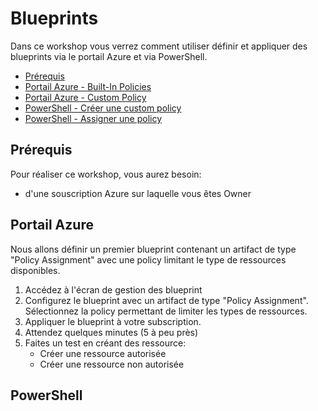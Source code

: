 # Blueprints

Dans ce workshop vous verrez comment utiliser définir et appliquer des blueprints via le portail Azure et via PowerShell. 

- [Prérequis](#prérequis)
- [Portail Azure - Built-In Policies](#built-in-policies)
- [Portail Azure - Custom Policy](#custom-policy)
- [PowerShell - Créer une custom policy](#créer-une-custom-policy)
- [PowerShell - Assigner une policy](#assigner-une-policy)

## Prérequis

Pour réaliser ce workshop, vous aurez besoin:
- d'une souscription Azure sur laquelle vous êtes Owner

## Portail Azure

Nous allons définir un premier blueprint contenant un artifact de type "Policy Assignment" avec une policy limitant le type de ressources disponibles.

1. Accédez à l'écran de gestion des blueprint
2. Configurez le blueprint avec un artifact de type "Policy Assignment". Sélectionnez la policy permettant de limiter les types de ressources.
3. Appliquer le blueprint à votre subscription.
4. Attendez quelques minutes (5 à peu près)
5. Faites un test en créant des ressource:
    - Créer une ressource autorisée
    - Créer une ressource non autorisée

## PowerShell
